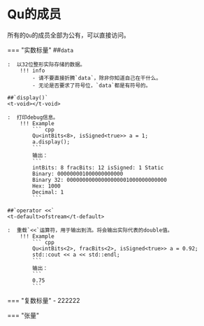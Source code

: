 # Qu的成员

所有的`Qu`的成员全部为公有，可以直接访问。


 

 
=== "实数标量"
    ##`data`
    <t-constexpr></t-constexpr> <t-int></t-int>

    :  以32位整形实际存储的数据。
        !!! info
            - 请不要直接折腾`data`，除非你知道自己在干什么。
            - 无论是否要求了符号位，`data`都是有符号的。

    ##`display()`
    <t-void></t-void>

    :  打印debug信息。
        !!! Example
            ``` cpp
            Qu<intBits<8>, isSigned<true>> a = 1;
            a.display();
            ```
            输出：
            ```
            intBits: 8 fracBits: 12 isSigned: 1 Static
            Binary: 000000001000000000000
            Binary 32: 00000000000000000001000000000000
            Hex: 1000
            Decimal: 1
            ```

    ##`operator <<`
    <t-default>ofstream</t-default>

    :  重载`<<`运算符，用于输出到流。将会输出实际代表的double值。
        !!! Example
            ``` cpp
            Qu<intBits<2>, fracBits<2>, isSigned<true>> a = 0.92;
            std::cout << a << std::endl;
            ```
            输出：
            ```
            0.75
            ```


     
 
=== "复数标量"
    - 222222
  
=== "张量"